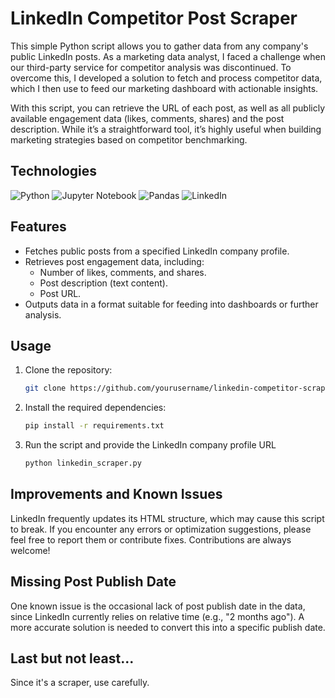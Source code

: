 # LinkedIn Competitor Post Scraper

This simple Python script allows you to gather data from any company's public LinkedIn posts. As a marketing data analyst, I faced a challenge when our third-party service for competitor analysis was discontinued. To overcome this, I developed a solution to fetch and process competitor data, which I then use to feed our marketing dashboard with actionable insights.

With this script, you can retrieve the URL of each post, as well as all publicly available engagement data (likes, comments, shares) and the post description. While it’s a straightforward tool, it’s highly useful when building marketing strategies based on competitor benchmarking.

## Technologies

![Python](https://img.shields.io/badge/python-3670A0?style=for-the-badge&logo=python&logoColor=ffdd54) ![Jupyter Notebook](https://img.shields.io/badge/jupyter-%23FA0F00.svg?style=for-the-badge&logo=jupyter&logoColor=white) ![Pandas](https://img.shields.io/badge/pandas-%23150458.svg?style=for-the-badge&logo=pandas&logoColor=white) ![LinkedIn](https://img.shields.io/badge/linkedin-%230077B5.svg?style=for-the-badge&logo=linkedin&logoColor=white)

## Features

- Fetches public posts from a specified LinkedIn company profile.
- Retrieves post engagement data, including:
  - Number of likes, comments, and shares.
  - Post description (text content).
  - Post URL.
- Outputs data in a format suitable for feeding into dashboards or further analysis.

## Usage

1. Clone the repository:
   ```bash
   git clone https://github.com/yourusername/linkedin-competitor-scraper.git

2. Install the required dependencies:
   ```bash
   pip install -r requirements.txt

3. Run the script and provide the LinkedIn company profile URL
   ```bash
   python linkedin_scraper.py

## Improvements and Known Issues

LinkedIn frequently updates its HTML structure, which may cause this script to break. If you encounter any errors or optimization suggestions, please feel free to report them or contribute fixes.
Contributions are always welcome!

## Missing Post Publish Date

One known issue is the occasional lack of post publish date in the data, since LinkedIn currently relies on relative time (e.g., "2 months ago"). 
A more accurate solution is needed to convert this into a specific publish date.

## Last but not least...

Since it's a scraper, use carefully.
